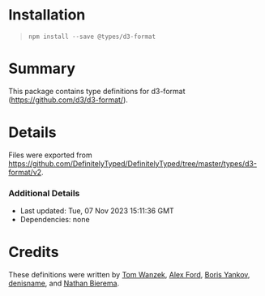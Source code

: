 # Installation
> `npm install --save @types/d3-format`

# Summary
This package contains type definitions for d3-format (https://github.com/d3/d3-format/).

# Details
Files were exported from https://github.com/DefinitelyTyped/DefinitelyTyped/tree/master/types/d3-format/v2.

### Additional Details
 * Last updated: Tue, 07 Nov 2023 15:11:36 GMT
 * Dependencies: none

# Credits
These definitions were written by [Tom Wanzek](https://github.com/tomwanzek), [Alex Ford](https://github.com/gustavderdrache), [Boris Yankov](https://github.com/borisyankov), [denisname](https://github.com/denisname), and [Nathan Bierema](https://github.com/Methuselah96).
